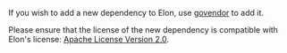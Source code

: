 If you wish to add a new dependency to Elon, use [govendor][1] to add it.

Please ensure that the license of the new dependency is compatible with Elon's license: [Apache License Version 2.0][2].

[1]: https://github.com/kardianos/govendor
[2]: https://github.com/FakeTwitter/elon/blob/master/LICENSE
